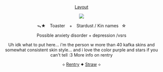  <div align="center">
  
  [Layout](https://www.tumblr.com/lynzouu/781882624680624128/dahlia-tumblr-layout-%E0%AB%AE%CA%83%C6%AA-%E1%83%90-rb-cred-02?source=share)
  
  ![](https://64.media.tumblr.com/f4982ddc223ea4e07fad18e319d65365/b6422b41d31ac276-ec/s1280x1920/74cf5b0a217d05ecf500134f7fd3932945ed171d.gifv)

ᯓ★ ⠀Toaster⠀ + ⠀Stardust / Kin names⠀☆

Possible anxiety disorder + depression /vsrs

Uh idk what to put here... i'm the person w more than 40 kafka skins and somewhat consistent skin style... and i love the color purple and stars if you can't tell :3 More info on rentry

 ⟡ [Rentry](https://rentry.co/Nessun_Dorma) ✦ [Straw](https://sugarcloudexpress.straw.page/) ⟡

<!--
**ToasterTheFox/ToasterTheFox** is a ✨ _special_ ✨ repository because its `README.md` (this file) appears on your GitHub profile.

Here are some ideas to get you started:

- 🔭 I’m currently working on ...
- 🌱 I’m currently learning ...
- 👯 I’m looking to collaborate on ...
- 🤔 I’m looking for help with ...
- 💬 Ask me about ...
- 📫 How to reach me: ...
- 😄 Pronouns: ...
- ⚡ Fun fact: ...
-->
